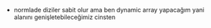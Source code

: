 - normlade diziler sabit olur ama ben dynamic array yapacağım yani alanını genişletebileceğimiz cinsten